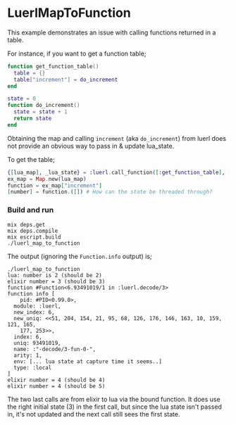 # LuerlMapToFunction

This example demonstrates an issue with calling functions returned in a table.

For instance, if you want to get a function table;

```lua
function get_function_table()
  table = {}
  table["increment"] = do_increment
end

state = 0
function do_increment()
  state = state + 1
  return state
end
```

Obtaining the map and calling `increment` (aka `do_increment`) from luerl does
not provide an obvious way to pass in & update lua_state.

To get the table;

```elixir
{[lua_map], _lua_state} = :luerl.call_function([:get_function_table], [], lua_state)
ex_map = Map.new(lua_map)
function = ex_map["increment"]
[number] = function.([]) # How can the state be threaded through?
```

### Build and run

```
mix deps.get
mix deps.compile
mix escript.build
./luerl_map_to_function
```

The output (ignoring the `Function.info` output) is;

```
./luerl_map_to_function
lua: number is 2 (should be 2)
elixir number = 3 (should be 3)
function #Function<6.93491019/1 in :luerl.decode/3>
function info [
    pid: #PID<0.99.0>,
  module: :luerl,
  new_index: 6,
  new_uniq: <<51, 204, 154, 21, 95, 68, 126, 176, 146, 163, 10, 159, 121, 165,
    177, 253>>,
  index: 6,
  uniq: 93491019,
  name: :"-decode/3-fun-0-",
  arity: 1,
  env: [... lua state at capture time it seems..]
  type: :local
]
elixir number = 4 (should be 4)
elixir number = 4 (should be 5)
```

The two last calls are from elixir to lua via the bound function. It
does use the right initial state (3) in the first call, but since the
lua state isn't passed in, it's not updated and the next call still
sees the first state.
